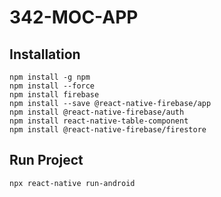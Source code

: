 # 342-MOC-APP

## Installation
    npm install -g npm
    npm install --force
    npm install firebase
    npm install --save @react-native-firebase/app
    npm install @react-native-firebase/auth
    npm install react-native-table-component
    npm install @react-native-firebase/firestore
    
## Run Project
    npx react-native run-android
